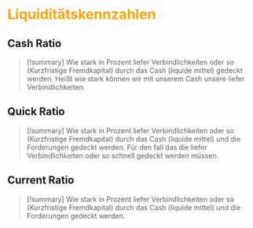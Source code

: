# <font color="orange"> Liquiditätskennzahlen </font>
## Cash Ratio
>[!summary]
>Wie stark in Prozent liefer Verbindlichkeiten oder so (Kurzfristige Fremdkapital) durch das Cash (liquide mittel) gedeckt werden.
>Heißt wie stark können wir mit unserem Cash unsere liefer Verbindlichkeiten.

## Quick Ratio
>[!summary]
>Wie stark in Prozent liefer Verbindlichkeiten oder so (Kurzfristige Fremdkapital) durch das Cash (liquide mittel) und die Forderungen gedeckt werden.
>Für den fall das die liefer Verbindlichkeiten oder so schnell gedeckt werden müssen.
>
## Current Ratio
>[!summary]
>Wie stark in Prozent liefer Verbindlichkeiten oder so (Kurzfristige Fremdkapital) durch das Cash (liquide mittel) und die Forderungen gedeckt werden.
